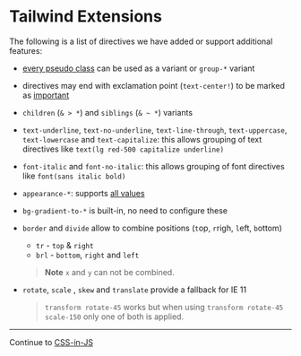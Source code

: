 # Tailwind Extensions

The following is a list of directives we have added or support additional features:

- [every pseudo class](https://developer.mozilla.org/en-US/docs/Web/CSS/Pseudo-classes) can be used as a variant or `group-*` variant
- directives may end with exclamation point (`text-center!`) to be marked as [important](https://developer.mozilla.org/en-US/docs/Web/CSS/Specificity#The_!important_exception)
- `children` (`& > *`) and `siblings` (`& ~ *`) variants
- `text-underline`, `text-no-underline`, `text-line-through`, `text-uppercase`, `text-lowercase` and `text-capitalize`: this allows grouping of text directives like `text(lg red-500 capitalize underline)`
- `font-italic` and `font-no-italic`: this allows grouping of font directives like `font(sans italic bold)`
- `appearance-*`: supports [all values](https://developer.mozilla.org/en-US/docs/Web/CSS/appearance)
- `bg-gradient-to-*` is built-in, no need to configure these
- `border` and `divide` allow to combine positions (`t`op, `r`righ, `l`eft, `b`ottom)

  - `tr` - `top` & `right`
  - `brl` - `bottom`, `right` and `left`

  > **Note** `x` and `y` can not be combined.

- `rotate`, `scale` , `skew` and `translate` provide a fallback for IE 11

  > `transform rotate-45` works but when using `transform rotate-45 scale-150` only one of both is applied.

<hr/>

Continue to [CSS-in-JS](./css-in-js.md)
